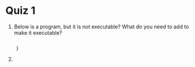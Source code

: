 # Quiz 1

1. Below is a program, but it is not executable? What do you need to add to make it executable?
```public class Hello {
    
    }
```

2.
